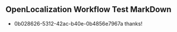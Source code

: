 ## OpenLocalization Workflow Test MarkDown
* 0b028626-5312-42ac-b40e-0b4856e7967a 
thanks!<!--HONumber=Mar16_HO3-->
